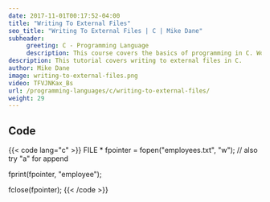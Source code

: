 ```yaml
---
date: 2017-11-01T00:17:52-04:00
title: "Writing To External Files"
seo_title: "Writing To External Files | C | Mike Dane"
subheader:
     greeting: C - Programming Language
     description: This course covers the basics of programming in C. Work your way through the videos/articles and I'll teach you everything you need to know to start your programming journey!
description: This tutorial covers writing to external files in C.
author: Mike Dane
image: writing-to-external-files.png
video: TFVJNKax_Bs
url: /programming-languages/c/writing-to-external-files/
weight: 29
---
```


## Code

{{< code lang="c" >}}
FILE * fpointer = fopen("employees.txt", "w"); // also try "a" for append

fprint(fpointer, "employee");

fclose(fpointer);
{{< /code >}}